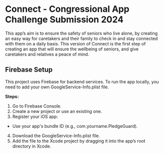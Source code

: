# Connect - Congressional App Challenge Submission 2024
This app’s aim is to ensure the safety of seniors who live alone, by creating an easy way for caretakers and their family to check in and stay connected with them on a daily basis. This version of Connect is the first step of creating an app that will ensure the wellbeing of seniors, and give caretakers and relatives a peace of mind.


## **Firebase Setup**
This project uses Firebase for backend services.
To run the app locally, you need to add your own GoogleService-Info.plist file.

**Steps:**
1. Go to Firebase Console.
2. Create a new project or use an existing one.
3. Register your iOS app:
- Use your app's bundle ID (e.g., com.yourname.PledgeGuard).
4. Download the GoogleService-Info.plist file.
5. Add the file to the Xcode project by dragging it into the app’s root directory in Xcode.
